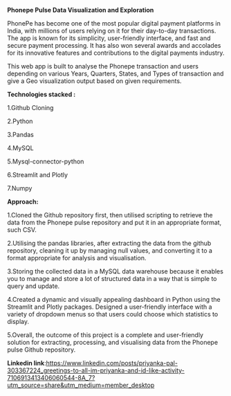 **Phonepe Pulse Data Visualization and Exploration**
   
PhonePe has become one of the most popular digital payment platforms in India, with millions of users relying on it for their day-to-day transactions. The app is known for its simplicity, user-friendly interface, and fast and secure payment processing. It has also won several awards and accolades for its innovative features and contributions to the digital payments industry.

This web app is built to analyse the Phonepe transaction and users depending on various Years, Quarters, States, and Types of transaction and give a Geo visualization output based on given requirements.

**Technologies stacked :**

 1.Github Cloning
 
 2.Python
 
 3.Pandas
 
 4.MySQL
 
 5.Mysql-connector-python
 
 6.Streamlit and Plotly

 7.Numpy
 
**Approach:**

1.Cloned the Github repository first, then utilised scripting to retrieve the data from the Phonepe pulse repository and put it in an appropriate format, such CSV.
 
2.Utilising the pandas libraries, after extracting the data from the github repository, cleaning it up by managing null values, and converting it to a format appropriate for analysis and visualisation.

3.Storing the collected data in a MySQL data warehouse because it enables you to manage and store a lot of structured data in a way that is simple to query and update.

4.Created a dynamic and visually appealing dashboard in Python using the Streamlit and Plotly packages. Designed a user-friendly interface with a variety of dropdown menus so that users could choose which statistics to display.

5.Overall, the outcome of this project is a complete and user-friendly solution for extracting, processing, and visualising data from the Phonepe pulse Github repository.
 
**Linkedin link**:https://www.linkedin.com/posts/priyanka-pal-303367224_greetings-to-all-im-priyanka-and-id-like-activity-7106913413406060544-8A_7?utm_source=share&utm_medium=member_desktop







 


  



